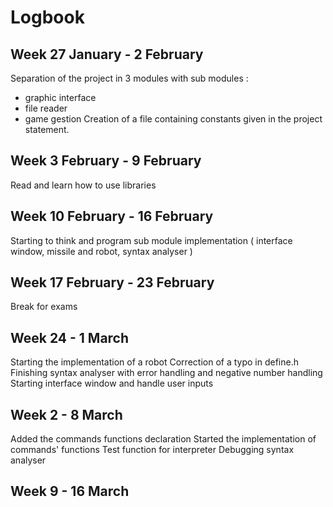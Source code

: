 # Logbook

## Week 27 January - 2 February
Separation of the project in 3 modules with sub modules :
  - graphic interface
  - file reader
  - game gestion
Creation of a file containing constants given in the project statement.

## Week 3 February - 9 February
Read and learn how to use libraries

## Week 10 February - 16 February
Starting to think and program sub module implementation ( interface window, missile and robot, syntax analyser )

## Week 17 February - 23 February
Break for exams

## Week 24 - 1 March
Starting the implementation of a robot
Correction of a typo in define.h
Finishing syntax analyser with error handling and negative number handling
Starting interface window and handle user inputs

## Week 2 - 8 March
Added the commands functions declaration
Started the implementation of commands' functions
Test function for interpreter
Debugging syntax analyser

## Week 9 - 16 March